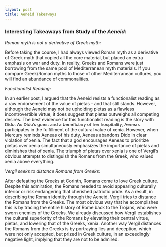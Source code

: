 ```yaml
---
layout: post
title: Aeneid Takeaways
---
```


### Interesting Takeaways from Study of the *Aeneid*:

*Roman myth is not a derivative of Greek myth:*

Before taking the course, I had always viewed Roman myth as a derivative of Greek myth that copied all the core material, but placed an extra emphasis on war and duty. In reality, Greeks and Romans were just borrowing from the same pool of Mediterranean myth materials. If you compare Greek/Roman myths to those of other Mediterranean cultures, you will find an abundance of commonalities.

*Functionalist Reading:*

In an earlier post, I argued that the Aeneid resists a functionalist reading as a raw endorsement of the value of pietas - and that still stands. However, although the Aeneid may not be upholding pietas as a flawless incontrovertible virtue, it does suggest that pietas outweighs all competing desires. The best evidence for this functionalist reading is the story with Dido. As Dido’s guest and a beneficiary of her hospitality, Aeneas participates in the fulfillment of the cultural value of xenia. However, when Mercury reminds Aeneas of his duty, Aeneas abandons Dido in clear violation of xenia. The fact that a god encourages Aeneas to prioritize pietas over xenia simultaneously emphasizes the importance of pietas and diminishes that of xenia. The triumph of pietas over xenia is one of Vergil’s obvious attempts to distinguish the Romans from the Greek, who valued xenia above everything. 


*Vergil seeks to distance Romans from Greeks:*

After defeating the Greeks at Corinth, Romans come to love Greek culture. Despite this admiration, the Romans needed to avoid appearing culturally inferior or risk endangering that cherished patriotic pride. As a result, in describing the Roman identity through the Aeneid, Vergil tries to distance the Romans from the Greeks. The most obvious way that he accomplishes this is by tracing the entire history of Rome back to the Trojans, who were sworn enemies of the Greeks. We already discussed how Vergil establishes the cultural superiority of the Romans by elevating their central virtue, pietas, and lowering that of the Greeks, xenia. Another way Vergil distances the Romans from the Greeks is by portraying lies and deception, which were not only accepted, but prized in Greek culture, in an exceedingly negative light, implying that they are not to be admired. 
